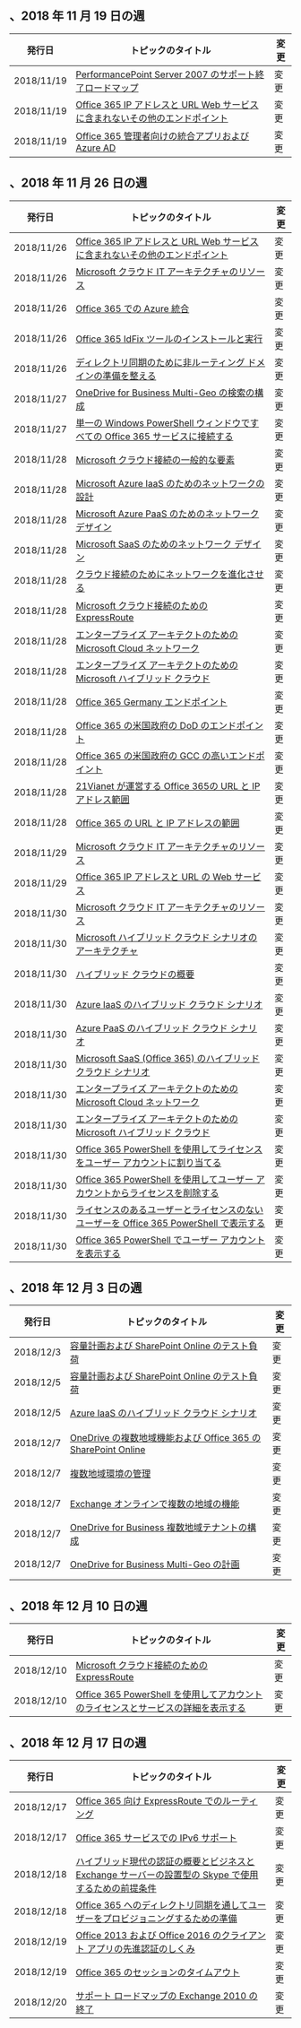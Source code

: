 <!-- This file is generated automatically each week. Changes made to this file will be overwritten.-->




## <a name="week-of-november-19-2018"></a>、2018 年 11 月 19 日の週


| 発行日 |トピックのタイトル | 変更 |
|------|------------|--------|
| 2018/11/19 | [PerformancePoint Server 2007 のサポート終了ロードマップ](/Office365/Enterprise/pps-2007-end-of-support) | 変更 |
| 2018/11/19 | [Office 365 IP アドレスと URL Web サービスに含まれないその他のエンドポイント](/Office365/Enterprise/additional-office365-ip-addresses-and-urls) | 変更 |
| 2018/11/19 | [Office 365 管理者向けの統合アプリおよび Azure AD](/Office365/Enterprise/integrated-apps-and-azure-ads) | 変更 |


## <a name="week-of-november-26-2018"></a>、2018 年 11 月 26 日の週


| 発行日 |トピックのタイトル | 変更 |
|------|------------|--------|
| 2018/11/26 | [Office 365 IP アドレスと URL Web サービスに含まれないその他のエンドポイント](/Office365/Enterprise/additional-office365-ip-addresses-and-urls) | 変更 |
| 2018/11/26 | [Microsoft クラウド IT アーキテクチャのリソース](/Office365/Enterprise/microsoft-cloud-it-architecture-resources) | 変更 |
| 2018/11/26 | [Office 365 での Azure 統合](/Office365/Enterprise/azure-integration) | 変更 |
| 2018/11/26 | [Office 365 IdFix ツールのインストールと実行](/Office365/Enterprise/install-and-run-idfix) | 変更 |
| 2018/11/26 | [ディレクトリ同期のために非ルーティング ドメインの準備を整える](/Office365/Enterprise/prepare-a-non-routable-domain-for-directory-synchronization) | 変更 |
| 2018/11/27 | [OneDrive for Business Multi-Geo の検索の構成](/Office365/Enterprise/configure-search-for-multi-geo) | 変更 |
| 2018/11/27 | [単一の Windows PowerShell ウィンドウですべての Office 365 サービスに接続する](/Office365/Enterprise/powershell/connect-to-all-office-365-services-in-a-single-windows-powershell-window) | 変更 |
| 2018/11/28 | [Microsoft クラウド接続の一般的な要素](/Office365/Enterprise/common-elements-of-microsoft-cloud-connectivity) | 変更 |
| 2018/11/28 | [Microsoft Azure IaaS のためのネットワークの設計](/Office365/Enterprise/designing-networking-for-microsoft-azure-iaas) | 変更 |
| 2018/11/28 | [Microsoft Azure PaaS のためのネットワーク デザイン](/Office365/Enterprise/designing-networking-for-microsoft-azure-paas) | 変更 |
| 2018/11/28 | [Microsoft SaaS のためのネットワーク デザイン](/Office365/Enterprise/designing-networking-for-microsoft-saas) | 変更 |
| 2018/11/28 | [クラウド接続のためにネットワークを進化させる](/Office365/Enterprise/evolving-your-network-for-cloud-connectivity) | 変更 |
| 2018/11/28 | [Microsoft クラウド接続のためのExpressRoute](/Office365/Enterprise/expressroute-for-microsoft-cloud-connectivity) | 変更 |
| 2018/11/28 | [エンタープライズ アーキテクトのための Microsoft Cloud ネットワーク](/Office365/Enterprise/microsoft-cloud-networking-for-enterprise-architects) | 変更 |
| 2018/11/28 | [エンタープライズ アーキテクトのための Microsoft ハイブリッド クラウド](/Office365/Enterprise/microsoft-hybrid-cloud-for-enterprise-architects) | 変更 |
| 2018/11/28 | [Office 365 Germany エンドポイント](/Office365/Enterprise/office-365-germany-endpoints) | 変更 |
| 2018/11/28 | [Office 365 の米国政府の DoD のエンドポイント](/Office365/Enterprise/office-365-u-s-government-dod-endpoints) | 変更 |
| 2018/11/28 | [Office 365 の米国政府の GCC の高いエンドポイント](/Office365/Enterprise/office-365-u-s-government-gcc-high-endpoints) | 変更 |
| 2018/11/28 | [21Vianet が運営する Office 365の URL と IP アドレス範囲](/Office365/Enterprise/urls-and-ip-address-ranges-21vianet) | 変更 |
| 2018/11/28 | [Office 365 の URL と IP アドレスの範囲](/Office365/Enterprise/urls-and-ip-address-ranges) | 変更 |
| 2018/11/29 | [Microsoft クラウド IT アーキテクチャのリソース](/Office365/Enterprise/microsoft-cloud-it-architecture-resources) | 変更 |
| 2018/11/29 | [Office 365 IP アドレスと URL の Web サービス ](/Office365/Enterprise/office-365-ip-web-service) | 変更 |
| 2018/11/30 | [Microsoft クラウド IT アーキテクチャのリソース](/Office365/Enterprise/microsoft-cloud-it-architecture-resources) | 変更 |
| 2018/11/30 | [Microsoft ハイブリッド クラウド シナリオのアーキテクチャ](/Office365/Enterprise/architecture-of-microsoft-hybrid-cloud-scenarios) | 変更 |
| 2018/11/30 | [ハイブリッド クラウドの概要](/Office365/Enterprise/hybrid-cloud-overview) | 変更 |
| 2018/11/30 | [Azure IaaS のハイブリッド クラウド シナリオ](/Office365/Enterprise/hybrid-cloud-scenarios-for-azure-iaas) | 変更 |
| 2018/11/30 | [Azure PaaS のハイブリッド クラウド シナリオ](/Office365/Enterprise/hybrid-cloud-scenarios-for-azure-paas) | 変更 |
| 2018/11/30 | [Microsoft SaaS (Office 365) のハイブリッド クラウド シナリオ](/Office365/Enterprise/hybrid-cloud-scenarios-for-microsoft-saas-office-365) | 変更 |
| 2018/11/30 | [エンタープライズ アーキテクトのための Microsoft Cloud ネットワーク](/Office365/Enterprise/microsoft-cloud-networking-for-enterprise-architects) | 変更 |
| 2018/11/30 | [エンタープライズ アーキテクトのための Microsoft ハイブリッド クラウド](/Office365/Enterprise/microsoft-hybrid-cloud-for-enterprise-architects) | 変更 |
| 2018/11/30 | [Office 365 PowerShell を使用してライセンスをユーザー アカウントに割り当てる](/Office365/Enterprise/powershell/assign-licenses-to-user-accounts-with-office-365-powershell) | 変更 |
| 2018/11/30 | [Office 365 PowerShell を使用してユーザー アカウントからライセンスを削除する](/Office365/Enterprise/powershell/remove-licenses-from-user-accounts-with-office-365-powershell) | 変更 |
| 2018/11/30 | [ライセンスのあるユーザーとライセンスのないユーザーを Office 365 PowerShell で表示する](/Office365/Enterprise/powershell/view-licensed-and-unlicensed-users-with-office-365-powershell) | 変更 |
| 2018/11/30 | [Office 365 PowerShell でユーザー アカウントを表示する](/Office365/Enterprise/powershell/view-user-accounts-with-office-365-powershell) | 変更 |


## <a name="week-of-december-03-2018"></a>、2018 年 12 月 3 日の週


| 発行日 |トピックのタイトル | 変更 |
|------|------------|--------|
| 2018/12/3 | [容量計画および SharePoint Online のテスト負荷](/Office365/Enterprise/capacity-planning-and-load-testing-sharepoint-online) | 変更 |
| 2018/12/5 | [容量計画および SharePoint Online のテスト負荷](/Office365/Enterprise/capacity-planning-and-load-testing-sharepoint-online) | 変更 |
| 2018/12/5 | [Azure IaaS のハイブリッド クラウド シナリオ](/Office365/Enterprise/hybrid-cloud-scenarios-for-azure-iaas) | 変更 |
| 2018/12/7 | [OneDrive の複数地域機能および Office 365 の SharePoint Online](/Office365/Enterprise/multi-geo-capabilities-in-onedrive-and-sharepoint-online-in-office-365) | 変更 |
| 2018/12/7 | [複数地域環境の管理](/Office365/Enterprise/administering-a-multi-geo-environment) | 変更 |
| 2018/12/7 | [Exchange オンラインで複数の地域の機能](/Office365/Enterprise/multi-geo-capabilities-in-exchange-online) | 変更 |
| 2018/12/7 | [OneDrive for Business 複数地域テナントの構成](/Office365/Enterprise/multi-geo-tenant-configuration) | 変更 |
| 2018/12/7 | [OneDrive for Business Multi-Geo の計画](/Office365/Enterprise/plan-for-multi-geo) | 変更 |


## <a name="week-of-december-10-2018"></a>、2018 年 12 月 10 日の週


| 発行日 |トピックのタイトル | 変更 |
|------|------------|--------|
| 2018/12/10 | [Microsoft クラウド接続のためのExpressRoute](/Office365/Enterprise/expressroute-for-microsoft-cloud-connectivity) | 変更 |
| 2018/12/10 | [Office 365 PowerShell を使用してアカウントのライセンスとサービスの詳細を表示する](/Office365/Enterprise/powershell/view-account-license-and-service-details-with-office-365-powershell) | 変更 |


## <a name="week-of-december-17-2018"></a>、2018 年 12 月 17 日の週


| 発行日 |トピックのタイトル | 変更 |
|------|------------|--------|
| 2018/12/17 | [Office 365 向け ExpressRoute でのルーティング](/Office365/Enterprise/routing-with-expressroute) | 変更 |
| 2018/12/17 | [Office 365 サービスでの IPv6 サポート](/Office365/Enterprise/ipv6-support) | 変更 |
| 2018/12/18 | [ハイブリッド現代の認証の概要とビジネスと Exchange サーバーの設置型の Skype で使用するための前提条件](/Office365/Enterprise/hybrid-modern-auth-overview) | 変更 |
| 2018/12/18 | [Office 365 へのディレクトリ同期を通してユーザーをプロビジョニングするための準備](/Office365/Enterprise/prepare-for-directory-synchronization) | 変更 |
| 2018/12/19 | [Office 2013 および Office 2016 のクライアント アプリの先進認証のしくみ](/Office365/Enterprise/modern-auth-for-office-2013-and-2016) | 変更 |
| 2018/12/19 | [Office 365 のセッションのタイムアウト](/Office365/Enterprise/session-timeouts) | 変更 |
| 2018/12/20 | [サポート ロードマップの Exchange 2010 の終了](/Office365/Enterprise/exchange-2010-end-of-support) | 変更 |
